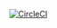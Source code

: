[![CircleCI](https://circleci.com/gh/MaxMEllon/The-Program-Language-Go.svg?style=svg)](https://circleci.com/gh/MaxMEllon/The-Program-Language-Go)
